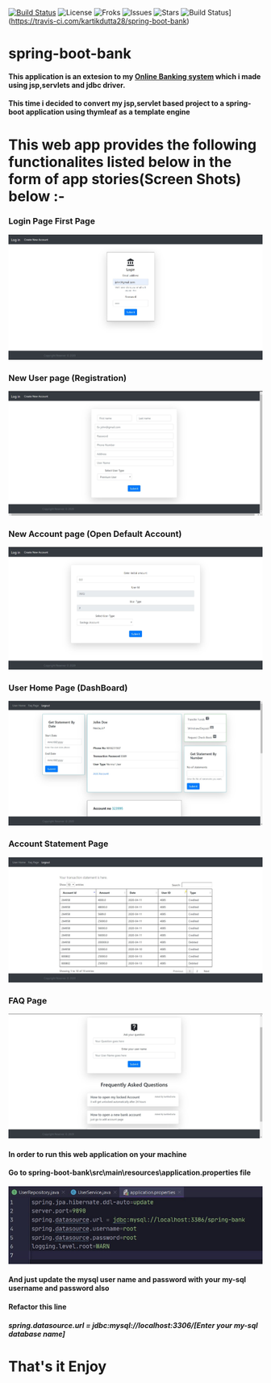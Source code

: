 [![Build Status](https://travis-ci.com/kartikdutta28/spring-boot-bank.svg?branch=master)](https://travis-ci.com/kartikdutta28/spring-boot-bank)
![License](https://img.shields.io/github/license/kartikdutta28/spring-boot-bank)
![Froks](	https://img.shields.io/github/forks/kartikdutta28/spring-boot-bank)
![Issues](https://img.shields.io/github/issues/kartikdutta28/spring-boot-bank)
![Stars](https://img.shields.io/github/stars/kartikdutta28/spring-boot-bank)
![Build Status](https://travis-ci.com/kartikdutta28/spring-boot-bank.svg?branch=master)](https://travis-ci.com/kartikdutta28/spring-boot-bank)

# spring-boot-bank
#### This application is an extesion to my  <a name="online_bank" href="https://github.com/kartikdutta28/Bank">Online Banking system</a> which i made using jsp,servlets and jdbc driver.
#### This time i decided to convert my jsp,servlet based project to a spring-boot application using thymleaf as a template engine
# This web app provides the following functionalites listed below in the form of app stories(Screen Shots) below :-

### Login Page First Page
<a name="online_bank" href="https://github.com/kartikdutta28/Bank"></a>
![alt text](https://github.com/kartikdutta28/spring-boot-bank/blob/master/src/main/resources/static/images/login.jpg)

### New User page (Registration)

![alt text](https://github.com/kartikdutta28/spring-boot-bank/blob/master/src/main/resources/static/images/newUser.jpg)

### New Account page (Open Default Account)

![alt text](https://github.com/kartikdutta28/spring-boot-bank/blob/master/src/main/resources/static/images/newAccount.jpg)

### User Home Page (DashBoard)

![alt text](https://github.com/kartikdutta28/spring-boot-bank/blob/master/src/main/resources/static/images/userHome.jpg)

### Account Statement Page

![alt text](https://github.com/kartikdutta28/spring-boot-bank/blob/master/src/main/resources/static/images/statement.jpg)

### FAQ Page

![alt text](https://github.com/kartikdutta28/spring-boot-bank/blob/master/src/main/resources/static/images/faq.jpg)

#### In order to run this web application on your machine
#### Go to spring-boot-bank\src\main\resources\application.properties file
![alt text](https://github.com/kartikdutta28/spring-boot-bank/blob/master/src/main/resources/static/images/application.properties.jpg)
#### And just update the mysql user name and password with your my-sql username and password also 
#### Refactor this line 
##### spring.datasource.url = jdbc:mysql://localhost:3306/[Enter your my-sql database name]

# That's it Enjoy
